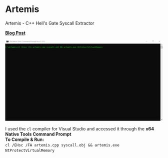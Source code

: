 # Artemis
Artemis - C++ Hell's Gate Syscall Extractor  

  
[**Blog Post**](https://labs.en1gma.co/malwaredevelopment/evasion/security/2023/08/14/syscalls.html)

![example](/images/Animation.gif)

I used the `cl` compiler for Visual Studio and accessed it through the **x64 Native Tools Command Prompt**  
**To Compile & Run:**  
`cl /EHsc /FA artemis.cpp syscall.obj && artemis.exe NtProtectVirtualMemory`
